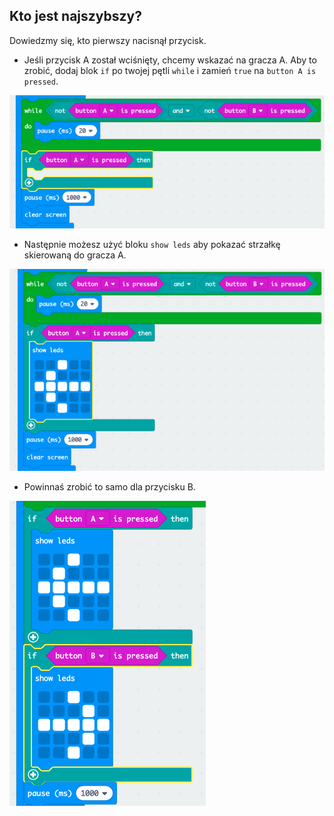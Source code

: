 ## Kto jest najszybszy?

Dowiedzmy się, kto pierwszy nacisnął przycisk.

+ Jeśli przycisk A został wciśnięty, chcemy wskazać na gracza A. Aby to zrobić, dodaj blok `if` po twojej pętli `while` i zamień `true` na `button A is pressed`.

![zrzut ekranu](images/reaction-if-a.png)

+ Następnie możesz użyć bloku `show leds` aby pokazać strzałkę skierowaną do gracza A.

![zrzut ekranu](images/reaction-if-a-show.png)

+ Powinnaś zrobić to samo dla przycisku B.

![zrzut ekranu](images/reaction-if-b-show.png)